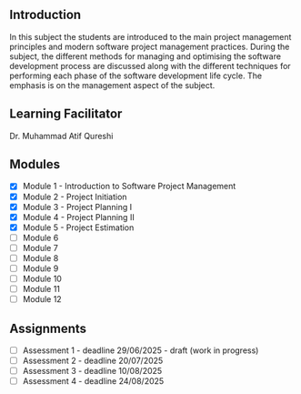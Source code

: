 ## Introduction
In this subject the students are introduced to the main project management principles and modern software project management practices. During the subject, the different methods for managing and optimising the software development process are discussed along with the different techniques for performing each phase of the software development life cycle. The emphasis is on the management aspect of the subject.

## Learning Facilitator
Dr. Muhammad Atif Qureshi

## Modules
- [X] Module 1 - Introduction to Software Project Management
- [X] Module 2 - Project Initiation
- [X] Module 3 - Project Planning I
- [X] Module 4 - Project Planning II
- [X] Module 5 - Project Estimation
- [ ] Module 6
- [ ] Module 7
- [ ] Module 8
- [ ] Module 9
- [ ] Module 10
- [ ] Module 11
- [ ] Module 12

## Assignments
- [ ] Assessment 1 - deadline 29/06/2025 - draft (work in progress)
- [ ] Assessment 2 - deadline 20/07/2025
- [ ] Assessment 3 - deadline 10/08/2025
- [ ] Assessment 4 - deadline 24/08/2025